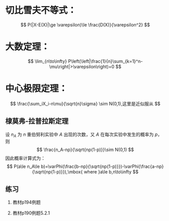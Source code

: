 # 切比雪夫不等式：

$$
P(|X-E(X)|\ge \varepsilon)\le \frac{D(X)}{\varepsilon^2}
$$

# 大数定理：

$$
\lim_{n\to\infty} P\left(\left|\frac{1}{n}\sum_{k=1}^n-\mu\right|>\varepsilon\right)=0
$$


#  中心极限定理：

$$
\frac{\sum_iX_i-n\mu}{\sqrt{n}\sigma} \sim N(0,1),这里是近似服从
$$

## 棣莫弗-拉普拉斯定理

设 $n_A$ 为 $n$ 重伯努利实验中 $A$ 出现的次数，又 $A$ 在每次实验中发生的概率为 $p$，则
$$
\frac{n_A-np}{\sqrt{np(1-p)}}\sim N(0,1)
$$
因此概率计算式为：
$$
P(a\le n_A\le b)=\varPhi(\frac{b-np}{\sqrt{np(1-p)}})-\varPhi(\frac{a-np}{\sqrt{np(1-p)}}),\mbox{ where }a\le b,n\to\infty
$$


##  练习

1. 教材p194例题

2. 教材p190例题5.2.1

